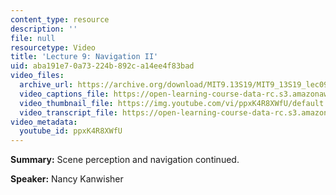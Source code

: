 ```yaml
---
content_type: resource
description: ''
file: null
resourcetype: Video
title: 'Lecture 9: Navigation II'
uid: aba191e7-0a73-224b-892c-a14ee4f83bad
video_files:
  archive_url: https://archive.org/download/MIT9.13S19/MIT9_13S19_lec09_300k.mp4
  video_captions_file: https://open-learning-course-data-rc.s3.amazonaws.com/9-13-the-human-brain-spring-2019/f236858c01a85a809087d6c6050c8016_ppxK4R8XWfU.vtt
  video_thumbnail_file: https://img.youtube.com/vi/ppxK4R8XWfU/default.jpg
  video_transcript_file: https://open-learning-course-data-rc.s3.amazonaws.com/9-13-the-human-brain-spring-2019/882ba285e16f19f3f1bdcb117d04c502_ppxK4R8XWfU.pdf
video_metadata:
  youtube_id: ppxK4R8XWfU
---
```


**Summary:** Scene perception and navigation continued.

**Speaker:** Nancy Kanwisher